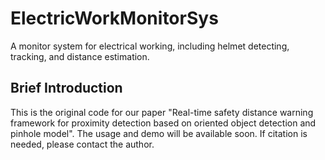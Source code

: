 # ElectricWorkMonitorSys
A monitor system for electrical working, including helmet detecting, tracking, and distance estimation.
## Brief Introduction
This is the original code for our paper "Real-time safety distance warning framework for proximity detection based on oriented object detection and pinhole model".  The usage and demo will be available soon. If citation is needed, please contact the author.
